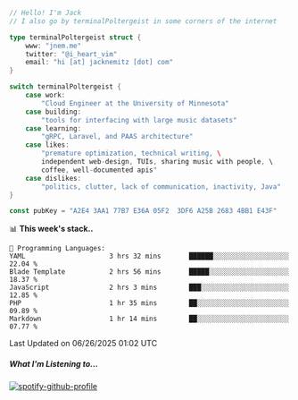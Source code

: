 ```go
// Hello! I'm Jack
// I also go by terminalPoltergeist in some corners of the internet

type terminalPoltergeist struct {
    www: "jnem.me"
    twitter: "@i_heart_vim"
    email: "hi [at] jacknemitz [dot] com"
}

switch terminalPoltergeist {
    case work:
        "Cloud Engineer at the University of Minnesota"
    case building:
        "tools for interfacing with large music datasets"
    case learning:
        "gRPC, Laravel, and PAAS architecture"
    case likes:
        "premature optimization, technical writing, \
        independent web-design, TUIs, sharing music with people, \
        coffee, well-documented apis"
    case dislikes:
        "politics, clutter, lack of communication, inactivity, Java"
}

const pubKey = "A2E4 3AA1 77B7 E36A 05F2  3DF6 A25B 2683 4BB1 E43F"
```

<!--START_SECTION:waka-->
📊 **This week's stack..** 

```text
💬 Programming Languages: 
YAML                     3 hrs 32 mins       ██████░░░░░░░░░░░░░░░░░░░   22.04 % 
Blade Template           2 hrs 56 mins       █████░░░░░░░░░░░░░░░░░░░░   18.37 % 
JavaScript               2 hrs 3 mins        ███░░░░░░░░░░░░░░░░░░░░░░   12.85 % 
PHP                      1 hr 35 mins        ██░░░░░░░░░░░░░░░░░░░░░░░   09.89 % 
Markdown                 1 hr 14 mins        ██░░░░░░░░░░░░░░░░░░░░░░░   07.77 % 
```


 Last Updated on 06/26/2025 01:02 UTC
<!--END_SECTION:waka-->

##### What I'm Listening to...

[![spotify-github-profile](https://jnem.me/listening-item?maxAge=2592000)](https://jnem.me/listening)
